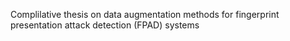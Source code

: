 Complilative thesis on data augmentation methods for fingerprint presentation attack detection (FPAD) systems
